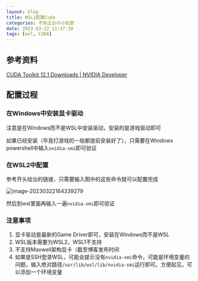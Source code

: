 ```yaml
---
layout: blog
title: WSL2配置Cuda
categories: 不务正业の小玩意
date: 2023-03-22 11:37:28
tags: [wsl, CUDA]
---
```


## 参考资料

[CUDA Toolkit 12.1 Downloads | NVIDIA Developer](https://developer.nvidia.com/cuda-downloads?target_os=Linux&target_arch=x86_64&Distribution=WSL-Ubuntu&target_version=2.0&target_type=deb_local)

## 配置过程

### 在Windows中安装显卡驱动

注意是在Windows而不是WSL中安装驱动，安装的是游戏驱动即可

如果已经安装（毕竟打游戏的一般都提前安装好了），只需要在Windows powershell中输入`nvidia-smi`即可验证

### 在WSL2中配置

参考开头给出的链接，只需要输入图中的这些命令就可以配置完成

![image-20230322164339279](/images/wsl-cuda/image-20230322164339279.png)

然后到wsl里面再输入一遍`nvidia-smi`即可验证

### 注意事项

1. 显卡驱动是最新的Game Driver即可，安装在Windows而不是WSL
2. WSL版本需要为WSL2，WSL1不支持
3. 不支持Maxwell架构显卡（截至博客发布时间
4. 如果是SSH登录WSL，可能会提示没有`nvidia-smi`命令，可能是环境变量的问题，输入绝对路径`/usr/lib/wsl/lib/nvidia-smi`运行即可。方便起见，可以添加一个环境变量
